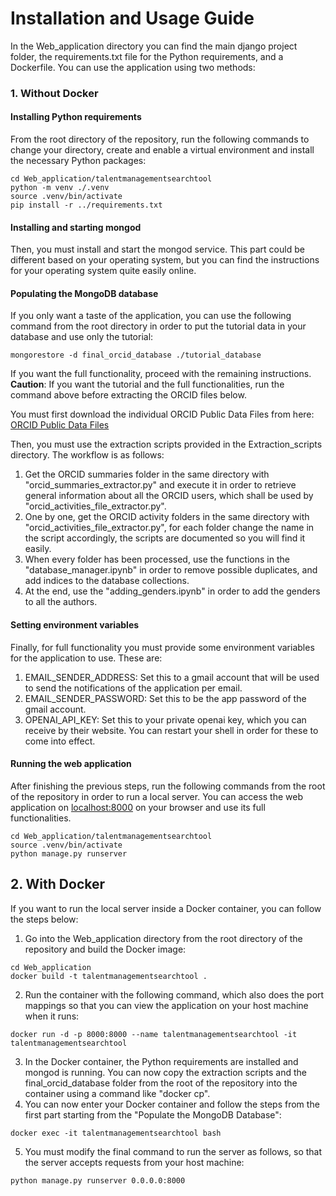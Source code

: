 # Installation and Usage Guide
In the Web_application directory you can find the main django project folder, the requirements.txt file for the Python requirements, and a Dockerfile. You can use the application using two methods:
### 1. Without Docker
#### Installing Python requirements
From the root directory of the repository, run the following commands to change your directory, create and enable a virtual environment and install the necessary Python packages:
```
cd Web_application/talentmanagementsearchtool
python -m venv ./.venv
source .venv/bin/activate
pip install -r ../requirements.txt
```
#### Installing and starting mongod
Then, you must install and start the mongod service. This part could be different based on your operating system, but you can find the instructions for your operating system quite easily online.
#### Populating the MongoDB database
If you only want a taste of the application, you can use the following command from the root directory in order to put the tutorial data in your database and use only the tutorial:
```
mongorestore -d final_orcid_database ./tutorial_database
```
If you want the full functionality, proceed with the remaining instructions. **Caution**: If you want the tutorial and the full functionalities, run the command above before extracting the ORCID files below.
 
You must first download the individual ORCID Public Data Files from here: [ORCID Public Data Files](https://orcid.figshare.com/articles/dataset/ORCID_Public_Data_File_2023/24204912)

Then, you must use the extraction scripts provided in the Extraction_scripts directory. The workflow is as follows:
1. Get the ORCID summaries folder in the same directory with "orcid_summaries_extractor.py" and execute it in order to retrieve general information about all the ORCID users, which shall be used by "orcid_activities_file_extractor.py".
2. One by one, get the ORCID activity folders in the same directory with "orcid_activities_file_extractor.py", for each folder change the name in the script accordingly, the scripts are documented so you will find it easily.
3. When every folder has been processed, use the functions in the "database_manager.ipynb" in order to remove possible duplicates, and add indices to the database collections.
4. At the end, use the "adding_genders.ipynb" in order to add the genders to all the authors.

#### Setting environment variables
Finally, for full functionality you must provide some environment variables for the application to use. These are:
1. EMAIL_SENDER_ADDRESS: Set this to a gmail account that will be used to send the notifications of the application per email.
2. EMAIL_SENDER_PASSWORD: Set this to be the app password of the gmail account.
3. OPENAI_API_KEY: Set this to your private openai key, which you can receive by their website.
You can restart your shell in order for these to come into effect.

#### Running the web application
After finishing the previous steps, run the following commands from the root of the repository in order to run a local server. You can access the web application on [localhost:8000](localhost:8000) on your browser and use its full functionalities.
```
cd Web_application/talentmanagementsearchtool
source .venv/bin/activate
python manage.py runserver
```
## 2. With Docker
If you want to run the local server inside a Docker container, you can follow the steps below:
1. Go into the Web_application directory from the root directory of the repository and build the Docker image:
```
cd Web_application
docker build -t talentmanagementsearchtool .
```
2. Run the container with the following command, which also does the port mappings so that you can view the application on your host machine when it runs:
```
docker run -d -p 8000:8000 --name talentmanagementsearchtool -it talentmanagementsearchtool
```
3. In the Docker container, the Python requirements are installed and mongod is running. You can now copy the extraction scripts and the final_orcid_database folder from the root of the repository into the container using a command like "docker cp".
4. You can now enter your Docker container and follow the steps from the first part starting from the "Populate the MongoDB Database":
```
docker exec -it talentmanagementsearchtool bash
```
5. You must modify the final command to run the server as follows, so that the server accepts requests from your host machine:
```
python manage.py runserver 0.0.0.0:8000
```